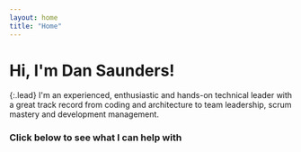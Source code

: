 ```yaml
---
layout: home
title: "Home"
---
```

# Hi, I'm Dan Saunders!

{:.lead}
I'm an experienced, enthusiastic and hands-on technical leader 
with a great track record from coding and architecture to team leadership, scrum mastery and development management.

### Click below to see what I can help with

